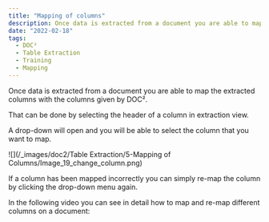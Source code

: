 ```yaml
---
title: "Mapping of columns"
description: Once data is extracted from a document you are able to map the extracted columns with the columns given by DOC². That can be done via selecting the header of a column in the extraction view. A dropdown will open and you are able to select the column that you want to map.
date: "2022-02-18"
tags:
  - DOC²
  - Table Extraction
  - Training
  - Mapping 
---
```


Once data is extracted from a document you are able to map the extracted columns with the columns given by DOC².

That can be done by selecting the header of a column in extraction view.

A drop-down will open and you will be able to select the column that you want to map.

![](/_images/doc2/Table Extraction/5-Mapping of Columns/Image_19_change_column.png)

If a column has been mapped incorrectly you can simply re-map the column by clicking the drop-down menu again.

In the following video you can see in detail how to map and re-map different columns on a document:
